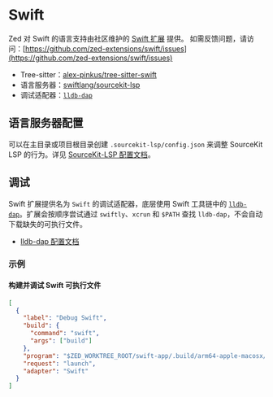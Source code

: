 # Swift

Zed 对 Swift 的语言支持由社区维护的 [Swift 扩展](https://github.com/zed-extensions/swift) 提供。
如需反馈问题，请访问：[https://github.com/zed-extensions/swift/issues](https://github.com/zed-extensions/swift/issues)

- Tree-sitter：[alex-pinkus/tree-sitter-swift](https://github.com/alex-pinkus/tree-sitter-swift)
- 语言服务器：[swiftlang/sourcekit-lsp](https://github.com/swiftlang/sourcekit-lsp)
- 调试适配器：[`lldb-dap`](https://github.com/swiftlang/llvm-project/blob/next/lldb/tools/lldb-dap/README.md)

## 语言服务器配置

可以在主目录或项目根目录创建 `.sourcekit-lsp/config.json` 来调整 SourceKit LSP 的行为。详见 [SourceKit-LSP 配置文档](https://github.com/swiftlang/sourcekit-lsp/blob/main/Documentation/Configuration%20File.md)。

## 调试

Swift 扩展提供名为 `Swift` 的调试适配器，底层使用 Swift 工具链中的 [`lldb-dap`](https://github.com/swiftlang/llvm-project/blob/next/lldb/tools/lldb-dap/README.md)。扩展会按顺序尝试通过 `swiftly`、`xcrun` 和 `$PATH` 查找 `lldb-dap`，不会自动下载缺失的可执行文件。

- [lldb-dap 配置文档](https://github.com/llvm/llvm-project/blob/main/lldb/tools/lldb-dap/README.md#configuration-settings-reference)

### 示例

#### 构建并调试 Swift 可执行文件

```json [debug]
[
  {
    "label": "Debug Swift",
    "build": {
      "command": "swift",
      "args": ["build"]
    },
    "program": "$ZED_WORKTREE_ROOT/swift-app/.build/arm64-apple-macosx/debug/swift-app",
    "request": "launch",
    "adapter": "Swift"
  }
]
```
